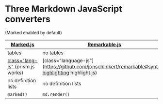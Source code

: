 # Three Markdown JavaScript converters

(Marked enabled by default)

| [Marked.js](https://github.com/JefferyWang/marked) | [Remarkable.js](https://github.com/jonschlinkert/remarkable) | [Showdown.js](https://github.com/showdownjs/showdown) |
| --- | --- | --- |
| tables | no tables | tables: default false |
| [class="lang-js"](https://github.com/JefferyWang/marked#highlight) (prism.js works) | [class="language-js"](https://github.com/jonschlinkert/remarkable#syntax-highlighting highlight.js) | class="js language-js" (GFM [Linguist](https://github.com/github/linguist)) |
| no definition lists | no definition lists | no definition lists |
| `marked()` | `md.render()` | converter.makeHtml() |
